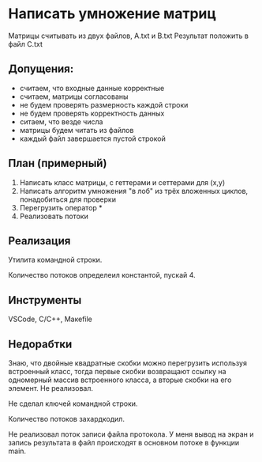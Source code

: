 Написать умножение матриц
=========================

Матрицы считывать из двух файлов, A.txt и B.txt
Результат положить в файл С.txt

Допущения:
----------

- считаем, что входные данные корректные
- считаем, матрицы согласованы
- не будем проверять размерность каждой строки
- не будем проверять корректность данных
- ситаем, что везде числа
- матрицы будем читать из файлов
- каждый файл завершается пустой строкой

План (примерный)
----------------

1. Написать класс матрицы, с геттерами и сеттерами для (x,y)
2. Написать алгоритм умножения "в лоб" из трёх вложенных циклов, понадобиться для проверки
3. Перегрузить оператор *
4. Реализовать потоки

Реализация
----------

Утилита командной строки.

Количество потоков определеил константой, пускай 4.

Инструменты
-----------

VSCode, C/C++, Макеfile

Недорабтки
----------

Знаю, что двойные квадратные скобки можно перегрузить используя встроенный класс,
тогда первые скобки возвращают ссылку на одномерный массив встроенного класса,
а вторые скобки на его элемент. Не реализовал.

Не сделал ключей командной строки.

Количество потоков захардкодил.

Не реализовал поток записи файла протокола. 
У меня вывод на экран и запись результата в файл
происходят в основном потоке в функции main.




